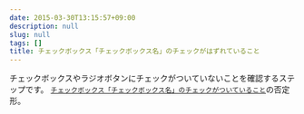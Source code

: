 ```yaml
---
date: 2015-03-30T13:15:57+09:00
description: null
slug: null
tags: []
title: チェックボックス「チェックボックス名」のチェックがはずれていること
---
```


チェックボックスやラジオボタンにチェックがついていないことを確認するステップです。
[`チェックボックス「チェックボックス名」のチェックがついていること`](/steps/OptionShouldBeChecked/)の否定形。
